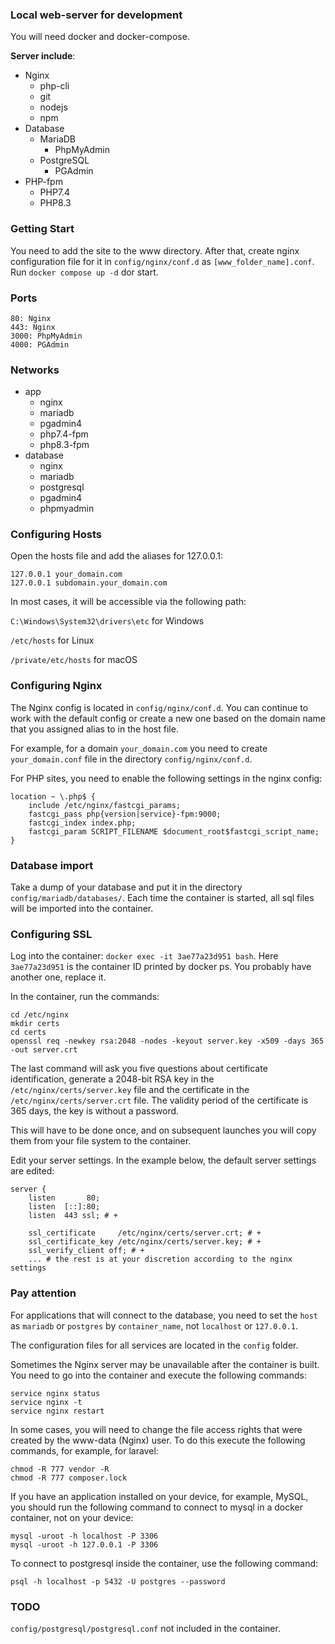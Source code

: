 ### Local web-server for development

You will need docker and docker-compose.

__Server include__:

* Nginx
  * php-cli
  * git
  * nodejs
  * npm
* Database
  * MariaDB
    * PhpMyAdmin
  * PostgreSQL
    * PGAdmin
* PHP-fpm
  * PHP7.4
  * PHP8.3

### Getting Start

You need to add the site to the www directory. After that, create 
nginx configuration file for it in `config/nginx/conf.d` as 
`[www_folder_name].conf`. Run `docker compose up -d` dor start.

### Ports

    80: Nginx
    443: Nginx
    3000: PhpMyAdmin
    4000: PGAdmin

### Networks

- app
  - nginx
  - mariadb
  - pgadmin4
  - php7.4-fpm
  - php8.3-fpm
- database
  - nginx
  - mariadb
  - postgresql
  - pgadmin4
  - phpmyadmin

### Configuring Hosts

Open the hosts file and add the aliases for 127.0.0.1:

    127.0.0.1 your_domain.com
    127.0.0.1 subdomain.your_domain.com

In most cases, it will be accessible via the following path:

`C:\Windows\System32\drivers\etc` for Windows

`/etc/hosts` for Linux

`/private/etc/hosts` for macOS

### Configuring Nginx

The Nginx config is located in `config/nginx/conf.d`. You can continue to 
work with the default config or create a new one based on the domain name
that you assigned alias to in the host file. 

For example, for a domain `your_domain.com` you need to create 
`your_domain.conf` file in the directory `config/nginx/conf.d`.

For PHP sites, you need to enable the following settings in the nginx config:

    location ~ \.php$ {
        include /etc/nginx/fastcgi_params;
        fastcgi_pass php{version|service}-fpm:9000;
        fastcgi_index index.php;
        fastcgi_param SCRIPT_FILENAME $document_root$fastcgi_script_name;
    }

### Database import

Take a dump of your database and put it in the directory `config/mariadb/databases/`.
Each time the container is started, all sql files will be imported into 
the container. 

### Configuring SSL

Log into the container: `docker exec -it 3ae77a23d951 bash`. 
Here `3ae77a23d951` is the container ID printed by docker ps. 
You probably have another one, replace it.

In the container, run the commands:

    cd /etc/nginx
    mkdir certs
    cd certs
    openssl req -newkey rsa:2048 -nodes -keyout server.key -x509 -days 365 -out server.crt

The last command will ask you five questions about certificate identification,
generate a 2048-bit RSA key in the `/etc/nginx/certs/server.key` file and 
the certificate in the `/etc/nginx/certs/server.crt` file. The validity 
period of the certificate is 365 days, the key is without a password.

This will have to be done once, and on subsequent launches you will copy 
them from your file system to the container.

Edit your server settings. In the example below, the default server 
settings are edited:

    server {
        listen       80;
        listen  [::]:80;
        listen  443 ssl; # +
    
        ssl_certificate     /etc/nginx/certs/server.crt; # +
        ssl_certificate_key /etc/nginx/certs/server.key; # +
        ssl_verify_client off; # +
        ... # the rest is at your discretion according to the nginx settings

### Pay attention

For applications that will connect to the database, you need to set 
the `host` as `mariadb` or `postgres` by `container_name`, 
not `localhost` or `127.0.0.1`.

The configuration files for all services are located in the `config` folder.

Sometimes the Nginx server may be unavailable after the container is built.
You need to go into the container and execute the following commands:

    service nginx status
    service nginx -t
    service nginx restart

In some cases, you will need to change the file access rights that were 
created by the www-data (Nginx) user. To do this execute the following 
commands, for example, for laravel:

    chmod -R 777 vendor -R
    chmod -R 777 composer.lock

If you have an application installed on your device, for example, MySQL,
you should run the following command to connect to mysql in a docker 
container, not on your device:

    mysql -uroot -h localhost -P 3306
    mysql -uroot -h 127.0.0.1 -P 3306

To connect to postgresql inside the container, use the following command:

    psql -h localhost -p 5432 -U postgres --password

### TODO

`config/postgresql/postgresql.conf` not included in the container.
